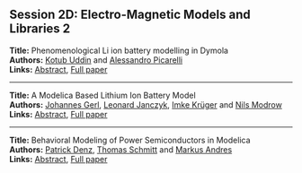 <h2>Session 2D: Electro-Magnetic Models and Libraries 2</h2>
<p>
<b>Title:</b> Phenomenological Li ion battery modelling in Dymola<br />
<b>Authors:</b> <a href="../authors/author_315.html">Kotub Uddin</a> and <a href="../authors/author_243.html">Alessandro Picarelli</a><br />
<b>Links:</b> <a href="../abstracts/abstract_35.pdf">Abstract</a>, <a href="../submissions/ECP14096327_UddinPicarelli.pdf">Full paper</a>
</p>
<hr />
<p>
<b>Title:</b> A Modelica Based Lithium Ion Battery Model<br />
<b>Authors:</b> <a href="../authors/author_111.html">Johannes Gerl</a>, <a href="../authors/author_144.html">Leonard Janczyk</a>, <a href="../authors/author_174.html">Imke Krüger</a> and <a href="../authors/author_213.html">Nils Modrow</a><br />
<b>Links:</b> <a href="../abstracts/abstract_36.pdf">Abstract</a>, <a href="../submissions/ECP14096335_GerlJanczykKrugerModrow.pdf">Full paper</a>
</p>
<hr />
<p>
<b>Title:</b> Behavioral Modeling of Power Semiconductors in Modelica<br />
<b>Authors:</b> <a href="../authors/author_66.html">Patrick Denz</a>, <a href="../authors/author_275.html">Thomas Schmitt</a> and <a href="../authors/author_10.html">Markus Andres</a><br />
<b>Links:</b> <a href="../abstracts/abstract_37.pdf">Abstract</a>, <a href="../submissions/ECP14096343_DenzSchmittAndres.pdf">Full paper</a>
</p>